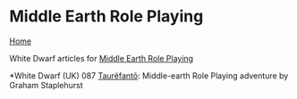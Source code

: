# Middle Earth Role Playing
[Home](/README.md)

White Dwarf articles for [Middle Earth Role Playing](https://en.wikipedia.org/wiki/Middle-earth_Role_Playing)

*White Dwarf (UK) 087 [Taurëfantô](/wd-uk/wd-uk-087-1987-03.md#taurëfantô): Middle-earth Role Playing adventure by Graham Staplehurst